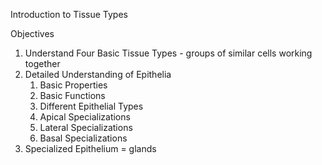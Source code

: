 Introduction to Tissue Types

Objectives

1. Understand Four Basic Tissue Types - groups of similar cells working together
2. Detailed Understanding of Epithelia
    1. Basic Properties
    2. Basic Functions
    3. Different Epithelial Types
    4. Apical Specializations
    5. Lateral Specializations
    6. Basal Specializations
3. Specialized Epithelium = glands
